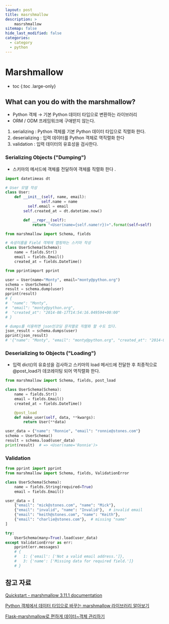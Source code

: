 ```yaml
---
layout: post
title: masrshmallow
description: >
    masrshmallow
sitemap: false
hide_last_modified: false
categories:
  - category
  - python
---
```


# Marshmallow

* toc
{:toc .large-only}


## What can you do with the marshmallow?

- Python 객체 → 기본 Python 데이터 타입으로 변환하는 라이브러리
- ORM / ODM 프레임워크에 구애받지 않는다.

1. serializing : Python 객체를 기본 Python 데이터 타입으로 직렬화 한다.
2. deserializing : 입력 데이터를 Python 객체로 역직렬화 한다
3. validation : 입력 데이터의 유효성을 검사한다.

### Serializing Objects ("Dumping")

- 스키마의 메서드에 객체를 전달하여 객체를 직렬화 한다 .

```python
import datetimeas dt

# User 모델 작성
class User:
    def __init__(self, name, email):
				self.name = name
	      self.email = email
        self.created_at = dt.datetime.now()

		def __repr__(self):
			return "<User(name={self.name!r})>".format(self=self)
```

```python
from marshmallow import Schema, fields

# 속성이름을 Field 객체에 맵핑하는 스키마 작성
class UserSchema(Schema):
    name = fields.Str()
    email = fields.Email()
    created_at = fields.DateTime()
```

```python
from pprintimport pprint

user = User(name="Monty", email="monty@python.org")
schema = UserSchema()
result = schema.dump(user)
pprint(result)
# {
#  "name": "Monty",
#  "email": "monty@python.org",
#  "created_at": "2014-08-17T14:54:16.049594+00:00"
# }

# dumps를 이용하면 json인코딩 문자열로 직렬화 할 수도 있다.
json_result = schema.dumps(user)
pprint(json_result)
# '{"name": "Monty", "email": "monty@python.org", "created_at": "2014-08-17T14:54:16.049594+00:00"}'
```

### Deserializing to Objects ("Loading")

- 입력 dict()의 유효성을 검사하고 스키마의  load 메서드에 전달한 후 최종적으로 @post_load가 데코레이팅 되어 역직렬화 한다.

```python
from marshmallow import Schema, fields, post_load

class UserSchema(Schema):
    name = fields.Str()
    email = fields.Email()
    created_at = fields.DateTime()

    @post_load
    def make_user(self, data, **kwargs):
        return User(**data)
```

```python
user_data = {"name": "Ronnie", "email": "ronnie@stones.com"}
schema = UserSchema()
result = schema.load(user_data)
print(result)  # => <User(name='Ronnie')>
```

### Validation

```python
from pprint import pprint
from marshmallow import Schema, fields, ValidationError

class UserSchema(Schema):
    name = fields.String(required=True)
    email = fields.Email()

user_data = [
    {"email": "mick@stones.com", "name": "Mick"},
    {"email": "invalid", "name": "Invalid"},  # invalid email
    {"email": "keith@stones.com", "name": "Keith"},
    {"email": "charlie@stones.com"},  # missing "name"
]

try:
    UserSchema(many=True).load(user_data)
except ValidationError as err:
    pprint(err.messages)
    # {
	#	1: {'email': ['Not a valid email address.']},
    #   3: {'name': ['Missing data for required field.']}
    # }
```

## 참고 자료

[Quickstart - marshmallow 3.11.1 documentation](https://marshmallow.readthedocs.io/en/stable/quickstart.html#serializing-objects-dumping)

[Python 객체에서 데이터 타입으로 바꾸는 marshmallow 라이브러리 알아보기](https://minwook-shin.github.io/python-converting-object-to-datatype-using-marshmallow/)

[Flask-marshmallow로 편하게 데이터~객체 관리하기](https://livlikwav.github.io/flask/Flask-marshmallow/)